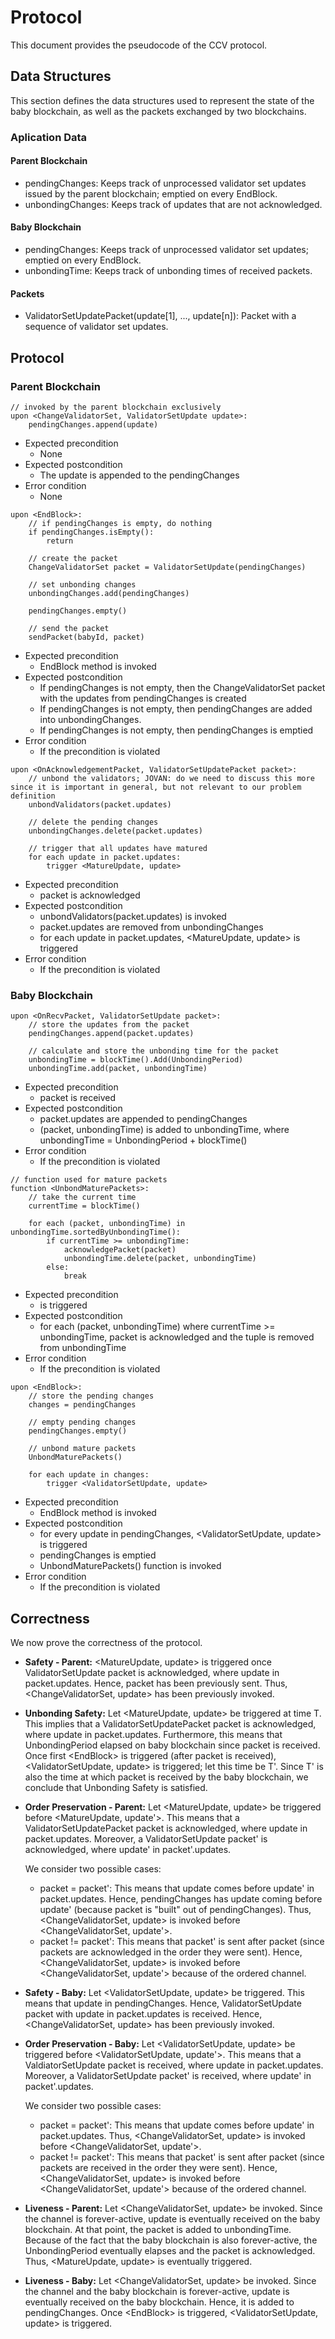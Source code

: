 # Protocol

This document provides the pseudocode of the CCV protocol.

## Data Structures

This section defines the data structures used to represent the state of the baby blockchain, as well as the packets exchanged by two blockchains.

### Aplication Data

#### Parent Blockchain

- pendingChanges: Keeps track of unprocessed validator set updates issued by the parent blockchain; emptied on every EndBlock.
- unbondingChanges: Keeps track of updates that are not acknowledged.

#### Baby Blockchain

- pendingChanges: Keeps track of unprocessed validator set updates; emptied on every EndBlock.
- unbondingTime: Keeps track of unbonding times of received packets.

#### Packets

- ValidatorSetUpdatePacket(update[1], ..., update[n]): Packet with a sequence of validator set updates.

## Protocol

### Parent Blockchain

```
// invoked by the parent blockchain exclusively
upon <ChangeValidatorSet, ValidatorSetUpdate update>:
    pendingChanges.append(update)
```
- Expected precondition
    - None
- Expected postcondition
    - The update is appended to the pendingChanges
- Error condition
    - None

```
upon <EndBlock>:
    // if pendingChanges is empty, do nothing
    if pendingChanges.isEmpty():
        return

    // create the packet
    ChangeValidatorSet packet = ValidatorSetUpdate(pendingChanges)

    // set unbonding changes
    unbondingChanges.add(pendingChanges)

    pendingChanges.empty()

    // send the packet
    sendPacket(babyId, packet)
```
- Expected precondition
    - EndBlock method is invoked
- Expected postcondition
    - If pendingChanges is not empty, then the ChangeValidatorSet packet with the updates from pendingChanges is created
    - If pendingChanges is not empty, then pendingChanges are added into unbondingChanges.
    - If pendingChanges is not empty, then pendingChanges is emptied
- Error condition
    - If the precondition is violated

```
upon <OnAcknowledgementPacket, ValidatorSetUpdatePacket packet>:
    // unbond the validators; JOVAN: do we need to discuss this more since it is important in general, but not relevant to our problem definition
    unbondValidators(packet.updates)

    // delete the pending changes
    unbondingChanges.delete(packet.updates)

    // trigger that all updates have matured
    for each update in packet.updates:
        trigger <MatureUpdate, update>
```
- Expected precondition
    - packet is acknowledged
- Expected postcondition
    - unbondValidators(packet.updates) is invoked
    - packet.updates are removed from unbondingChanges
    - for each update in packet.updates, \<MatureUpdate, update\> is triggered
- Error condition
    - If the precondition is violated

### Baby Blockchain

```
upon <OnRecvPacket, ValidatorSetUpdate packet>:
    // store the updates from the packet
    pendingChanges.append(packet.updates)

    // calculate and store the unbonding time for the packet
    unbondingTime = blockTime().Add(UnbondingPeriod)
    unbondingTime.add(packet, unbondingTime)
```
- Expected precondition
    - packet is received
- Expected postcondition
    - packet.updates are appended to pendingChanges
    - (packet, unbondingTime) is added to unbondingTime, where unbondingTime = UnbondingPeriod + blockTime()
- Error condition
    - If the precondition is violated


```
// function used for mature packets
function <UnbondMaturePackets>:
    // take the current time
    currentTime = blockTime()

    for each (packet, unbondingTime) in unbondingTime.sortedByUnbondingTime():
        if currentTime >= unbondingTime:
            acknowledgePacket(packet)
            unbondingTime.delete(packet, unbondingTime)
        else:
            break
```
- Expected precondition
    - <EndBlock> is triggered
- Expected postcondition
    - for each (packet, unbondingTime) where currentTime >= unbondingTime, packet is acknowledged and the tuple is removed from unbondingTime
- Error condition
    - If the precondition is violated

```
upon <EndBlock>:
    // store the pending changes
    changes = pendingChanges

    // empty pending changes
    pendingChanges.empty()

    // unbond mature packets
    UnbondMaturePackets()

    for each update in changes:
        trigger <ValidatorSetUpdate, update>
```
- Expected precondition
    - EndBlock method is invoked
- Expected postcondition
    - for every update in pendingChanges, <ValidatorSetUpdate, update> is triggered
    - pendingChanges is emptied
    - UnbondMaturePackets() function is invoked
- Error condition
    - If the precondition is violated

## Correctness

We now prove the correctness of the protocol.

- **Safety - Parent:** <MatureUpdate, update> is triggered once ValidatorSetUpdate packet is acknowledged, where update in packet.updates.
Hence, packet has been previously sent.
Thus, <ChangeValidatorSet, update> has been previously invoked.

- **Unbonding Safety:** Let <MatureUpdate, update> be triggered at time T.
This implies that a ValidatorSetUpdatePacket packet is acknowledged, where update in packet.updates.
Furthermore, this means that UnbondingPeriod elapsed on baby blockchain since packet is received.
Once first \<EndBlock\> is triggered (after packet is received), <ValidatorSetUpdate, update> is triggered; let this time be T'.
Since T' is also the time at which packet is received by the baby blockchain, we conclude that Unbonding Safety is satisfied. 

- **Order Preservation - Parent:** Let <MatureUpdate, update> be triggered before <MatureUpdate, update'>.
This means that a ValidatorSetUpdatePacket packet is acknowledged, where update in packet.updates.
Moreover, a ValidatorSetUpdate packet' is acknowledged, where update' in packet'.updates.

    We consider two possible cases:
    - packet = packet': This means that update comes before update' in packet.updates. Hence, pendingChanges has update coming before update' (because packet is "built" out of pendingChanges). Thus, <ChangeValidatorSet, update> is invoked before <ChangeValidatorSet, update'>.
    - packet != packet': This means that packet' is sent after packet (since packets are acknowledged in the order they were sent). Hence, <ChangeValidatorSet, update> is invoked before <ChangeValidatorSet, update'> because of the ordered channel.

- **Safety - Baby:** Let <ValidatorSetUpdate, update> be triggered.
This means that update in pendingChanges.
Hence, ValidatorSetUpdate packet with update in packet.updates is received.
Hence, <ChangeValidatorSet, update> has been previously invoked.

- **Order Preservation - Baby:** Let <ValidatorSetUpdate, update> be triggered before <ValidatorSetUpdate, update'>.
This means that a ValdiatorSetUpdate packet is received, where update in packet.updates.
Moreover, a ValidatorSetUpdate packet' is received, where update' in packet'.updates.

    We consider two possible cases:
    - packet = packet': This means that update comes before update' in packet.updates. Thus, <ChangeValidatorSet, update> is invoked before <ChangeValidatorSet, update'>.
    - packet != packet': This means that packet' is sent after packet (since packets are received in the order they were sent). Hence, <ChangeValidatorSet, update> is invoked before <ChangeValidatorSet, update'> because of the ordered channel.

- **Liveness - Parent:** Let <ChangeValidatorSet, update> be invoked.
Since the channel is forever-active, update is eventually received on the baby blockchain.
At that point, the packet is added to unbondingTime.
Because of the fact that the baby blockchain is also forever-active, the UnbondingPeriod eventually elapses and the packet is acknowledged.
Thus, <MatureUpdate, update> is eventually triggered.

- **Liveness - Baby:** Let <ChangeValidatorSet, update> be invoked.
Since the channel and the baby blockchain is forever-active, update is eventually received on the baby blockchain.
Hence, it is added to pendingChanges.
Once \<EndBlock\> is triggered, <ValidatorSetUpdate, update> is triggered.